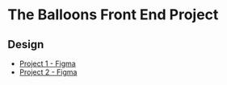 # The Balloons Front End Project

## Design

- [Project 1 - Figma](https://www.figma.com/design/FJ9ayDfrcKVaiPVS7vpFei/%D0%9F%D0%B5%D1%80%D0%B2%D1%8B%D0%B9-%D0%BC%D0%B0%D0%BA%D0%B5%D1%82-%D1%81-float--Copy---Copy-?node-id=1-16&p=f)
- [Project 2 - Figma](https://www.figma.com/design/ASoaob7qNr30a7uQUB35R4/%D0%92%D1%82%D0%BE%D1%80%D0%BE%D0%B9-%D0%BC%D0%B0%D0%BA%D0%B5%D1%82-grid-css--Copy---Copy-?node-id=1-16&p=f)
